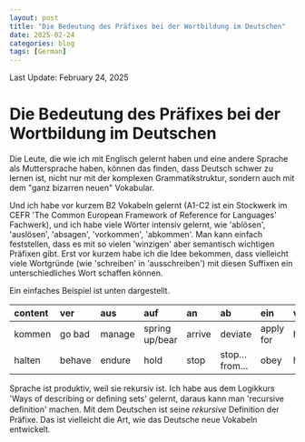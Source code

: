 ```yaml
---
layout: post
title: "Die Bedeutung des Präfixes bei der Wortbildung im Deutschen"
date: 2025-02-24
categories: blog
tags: [German]
---
```

Last Update: February 24, 2025

# Die Bedeutung des Präfixes bei der Wortbildung im Deutschen

Die Leute, die wie ich mit Englisch gelernt haben und eine andere Sprache als Muttersprache haben, können das finden, dass Deutsch schwer zu lernen ist, nicht nur mit der komplexen Grammatikstruktur, sondern auch mit dem "ganz bizarren neuen" Vokabular.

Und ich habe vor kurzem B2 Vokabeln gelernt (A1-C2 ist ein Stockwerk im CEFR 'The Common European Framework of Reference for Languages' Fachwerk), und ich habe viele Wörter intensiv gelernt, wie 'ablösen', 'auslösen', 'absagen', 'vorkommen', 'abkommen'. Man kann einfach feststellen, dass es mit so vielen 'winzigen' aber semantisch wichtigen Präfixen gibt. Erst vor kurzem habe ich die Idee bekommen, dass vielleicht viele Wortgründe (wie 'schreiben' in 'ausschreiben') mit diesen Suffixen ein unterschiedliches Wort schaffen können.

Ein einfaches Beispiel ist unten dargestellt.

| content | ver    | aus    | auf            | an     | ab           | ein       | vor     |
| :------ | :----- | :----- | :------------- | :----- | :----------- | :-------- | :------ |
| kommen  | go bad | manage | spring up/bear | arrive | deviate      | apply for | happen  |
| halten  | behave | endure | hold           | stop   | stop…from… | obey      | hold up |

Sprache ist produktiv, weil sie rekursiv ist. Ich habe aus dem Logikkurs 'Ways of describing or deﬁning sets' gelernt, daraus kann man 'recursive deﬁnition' machen. Mit dem Deutschen ist seine *rekursive* Definition der Präfixe. Das ist vielleicht die Art, wie das Deutsche neue Vokabeln entwickelt.
